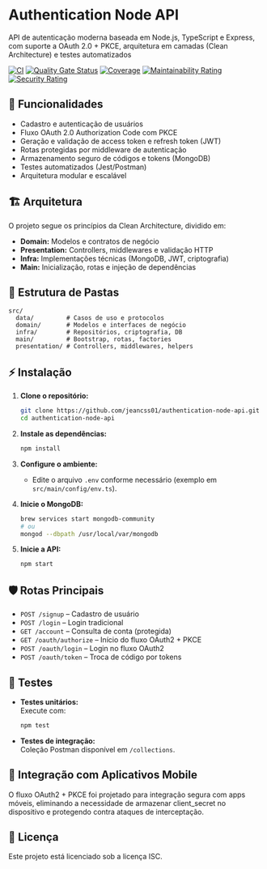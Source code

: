 # Authentication Node API

API de autenticação moderna baseada em Node.js, TypeScript e Express, com suporte a OAuth 2.0 + PKCE, arquitetura em camadas (Clean Architecture) e testes automatizados

[![CI](https://github.com/jeancss01/authentication-node-api/actions/workflows/ci.yml/badge.svg)](https://github.com/jeancss01/authentication-node-api/actions/workflows/ci.yml)
[![Quality Gate Status](https://sonarcloud.io/api/project_badges/measure?project=jeancss01_authentication-node-api&metric=alert_status)](https://sonarcloud.io/summary/new_code?id=jeancss01_authentication-node-api)
[![Coverage](https://sonarcloud.io/api/project_badges/measure?project=jeancss01_authentication-node-api&metric=coverage)](https://sonarcloud.io/summary/new_code?id=jeancss01_authentication-node-api)
[![Maintainability Rating](https://sonarcloud.io/api/project_badges/measure?project=jeancss01_authentication-node-api&metric=sqale_rating)](https://sonarcloud.io/summary/new_code?id=jeancss01_authentication-node-api)
[![Security Rating](https://sonarcloud.io/api/project_badges/measure?project=jeancss01_authentication-node-api&metric=security_rating)](https://sonarcloud.io/summary/new_code?id=jeancss01_authentication-node-api)

## 🚀 Funcionalidades

- Cadastro e autenticação de usuários
- Fluxo OAuth 2.0 Authorization Code com PKCE
- Geração e validação de access token e refresh token (JWT)
- Rotas protegidas por middleware de autenticação
- Armazenamento seguro de códigos e tokens (MongoDB)
- Testes automatizados (Jest/Postman)
- Arquitetura modular e escalável

## 🏗️ Arquitetura

O projeto segue os princípios da Clean Architecture, dividido em:

- **Domain:** Modelos e contratos de negócio
- **Presentation:** Controllers, middlewares e validação HTTP
- **Infra:** Implementações técnicas (MongoDB, JWT, criptografia)
- **Main:** Inicialização, rotas e injeção de dependências

## 📂 Estrutura de Pastas

```
src/
  data/         # Casos de uso e protocolos
  domain/       # Modelos e interfaces de negócio
  infra/        # Repositórios, criptografia, DB
  main/         # Bootstrap, rotas, factories
  presentation/ # Controllers, middlewares, helpers
```

## ⚡ Instalação

1. **Clone o repositório:**
   ```bash
   git clone https://github.com/jeancss01/authentication-node-api.git
   cd authentication-node-api
   ```

2. **Instale as dependências:**
   ```bash
   npm install
   ```

3. **Configure o ambiente:**
   - Edite o arquivo `.env` conforme necessário (exemplo em `src/main/config/env.ts`).

4. **Inicie o MongoDB:**
   ```bash
   brew services start mongodb-community
   # ou
   mongod --dbpath /usr/local/var/mongodb
   ```

5. **Inicie a API:**
   ```bash
   npm start
   ```

## 🛡️ Rotas Principais

- `POST /signup` – Cadastro de usuário
- `POST /login` – Login tradicional
- `GET /account` – Consulta de conta (protegida)
- `GET /oauth/authorize` – Início do fluxo OAuth2 + PKCE
- `POST /oauth/login` – Login no fluxo OAuth2
- `POST /oauth/token` – Troca de código por tokens

## 🧪 Testes

- **Testes unitários:**  
  Execute com:
  ```bash
  npm test
  ```
- **Testes de integração:**  
  Coleção Postman disponível em `/collections`.

## 📱 Integração com Aplicativos Mobile

O fluxo OAuth2 + PKCE foi projetado para integração segura com apps móveis, eliminando a necessidade de armazenar client_secret no dispositivo e protegendo contra ataques de interceptação.

## 📝 Licença

Este projeto está licenciado sob a licença ISC.
